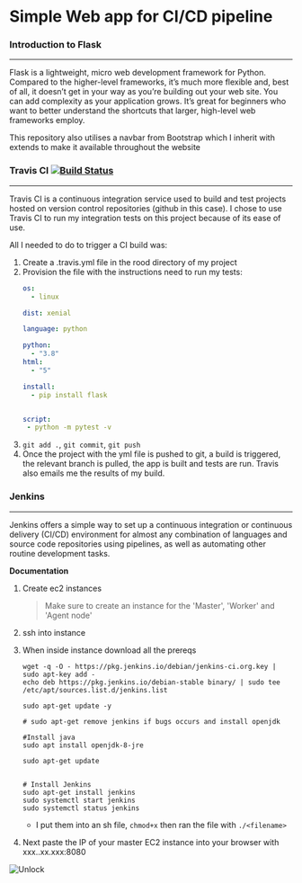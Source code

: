 # Simple Web app for CI/CD pipeline

### Introduction to Flask
---

Flask is a lightweight, micro web development framework for Python. Compared to the higher-level frameworks, it’s much more flexible and, best of all, it doesn’t get in your way as you’re building out your web site. You can add complexity as your application grows. It’s great for beginners who want to better understand the shortcuts that larger, high-level web frameworks employ.

This repository also utilises a navbar from Bootstrap which I inherit with extends to make it available throughout the website

### Travis CI [![Build Status](https://travis-ci.org/LaminaSA/CI-CD_WebApp.svg?branch=master)](https://travis-ci.org/LaminaSA/CI-CD_WebApp)
---


Travis CI is a continuous integration service used to build and test projects hosted on version control repositories (github in this case). I chose to use Travis CI to run my integration tests on this project because of its ease of use.

All I needed to do to trigger a CI build was:

1) Create a .travis.yml file in the rood directory of my project
2) Provision the file with the instructions need to run my tests: 
    ```yaml
    os:
      - linux
    
    dist: xenial
    
    language: python
    
    python:
      - "3.8"
    html:
      - "5"
    
    install:
      - pip install flask
    
    
    script:
     - python -m pytest -v
    
    ``` 
3) ``git add .``, ``git commit``, ``git push``
4) Once the project with the yml file is pushed to git, a build is triggered, the relevant branch is pulled, the app is built and tests are run. Travis also emails me the results of my build.


### Jenkins
---
Jenkins offers a simple way to set up a continuous integration or continuous delivery (CI/CD) environment for almost any combination of languages and source code repositories using pipelines, as well as automating other routine development tasks.

**Documentation** 
1) Create ec2 instances
    > Make sure to create an instance for the 'Master', 'Worker' and 'Agent node'
2) ssh into instance

3) When inside instance download all the prereqs 

    ```shell script
    wget -q -O - https://pkg.jenkins.io/debian/jenkins-ci.org.key | sudo apt-key add -
    echo deb https://pkg.jenkins.io/debian-stable binary/ | sudo tee /etc/apt/sources.list.d/jenkins.list
    
    sudo apt-get update -y
    
    # sudo apt-get remove jenkins if bugs occurs and install openjdk
    
    #Install java
    sudo apt install openjdk-8-jre
    
    sudo apt-get update
    
    
    # Install Jenkins
    sudo apt-get install jenkins
    sudo systemctl start jenkins
    sudo systemctl status jenkins
    ```
    - I put them into an sh file, `chmod+x` then ran the file with `./<filename>`

4) Next paste the IP of your master EC2 instance into your browser with xxx..xx.xxx:8080

 ![Unlock](unlockjenkins)

